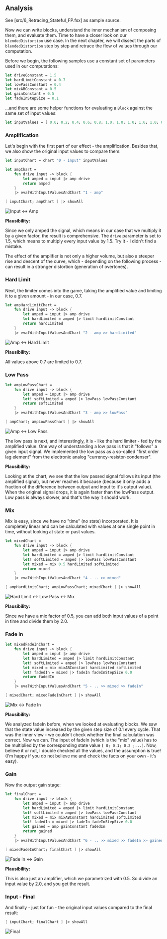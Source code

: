 
## Analysis

<hint>

See [src/6_Retracing_Stateful_FP.fsx] as sample source.

</hint>

Now we can write blocks, understand the inner mechanism of composing them, and evaluate them. Time to have a closer look on our `blendedDistortion` use case. In the next chapter, we will dissect the parts of `blendedDistortion` step by step and retrace the flow of values through our computation.

Before we begin, the following samples use a constant set of parameters used in our computations:

```fsharp
let driveConstant = 1.5
let hardLimitConstant = 0.7
let lowPassConstant = 0.4
let mixABConstant = 0.5
let gainConstant = 0.5
let fadeInStepSize = 0.1
```

...and there are some helper functions for evaluating a `Block` against the same set of input values:

```fsharp
let inputValues = [ 0.0; 0.2; 0.4; 0.6; 0.8; 1.0; 1.0; 1.0; 1.0; 1.0; 0.8; 0.6; 0.4; 0.2; 0.0 ]
```

### Amplification

Let's begin with the first part of our effect - the amplification. Besides that, we also show the original input values to compare them:

```fsharp
let inputChart = chart "0 - Input" inputValues

let ampChart = 
    fun drive input -> block {
        let amped = input |> amp drive
        return amped
    }
    |> evalWithInputValuesAndChart "1 - amp"

[ inputChart; ampChart ] |> showAll
```

![Input <-> Amp](./chart_input_and_amp.png)

**Plausibility:**

Since we only amped the signal, which means in our case that we multiply it by a given factor, the result is comprehensive. The `drive` parameter is set to 1.5, which means to multiply every input value by 1.5. Try it - I didn't find a mistake.

<hint>

The effect of the amplifier is not only a higher volume, but also a steeper rise and descent of the curve, which - depending on the following process - can result in a stronger distortion (generation of overtones).

</hint>

### Hard Limit

Next, the limiter comes into the game, taking the amplified value and limiting it to a given amount - in our case, 0.7.

```fsharp
let ampHardLimitChart =
    fun drive input -> block {
        let amped = input |> amp drive
        let hardLimited = amped |> limit hardLimitConstant
        return hardLimited
    }
    |> evalWithInputValuesAndChart "2 - amp >> hardLimited"
```

![Amp <-> Hard Limit](./chart_amp_hardLimit.png)


**Plausibility:**

All values above 0.7 are limited to 0.7.

### Low Pass

```fsharp
let ampLowPassChart =
    fun drive input -> block {
        let amped = input |> amp drive
        let! softLimited = amped |> lowPass lowPassConstant
        return softLimited
    }
    |> evalWithInputValuesAndChart "3 - amp >> lowPass"

[ ampChart; ampLowPassChart ] |> showAll
```

![Amp <-> Low Pass](./chart_amp_lowPass.png)

The low pass is next, and interestingly, it is - like the hard limiter - fed by the amplified value. One way of understanding a low pass is that it "follows" a given input signal. We implemented the low pass as a so-called "first order lag element" from the electronic analog "currency-resistor-condenser".

**Plausibility:**

Looking at the chart, we see that the low passed signal follows its input (the amplified signal), but never reaches it because (because it only adds a fraction of the difference between output and input to it's output value). When the original signal drops, it is again faster than the lowPass output. Low pass is always slower, and that's the way it should work.

### Mix

Mix is easy, since we have no "time" (no state) incorporated. It is completely linear and can be calculated with values at one single point in time, without looking at state or past values.

```fsharp
let mixedChart =
    fun drive input -> block {
        let amped = input |> amp drive
        let hardLimited = amped |> limit hardLimitConstant
        let! softLimited = amped |> lowPass lowPassConstant
        let mixed = mix 0.5 hardLimited softLimited
        return mixed
    }
    |> evalWithInputValuesAndChart "4 - .. >> mixed"

[ ampHardLimitChart; ampLowPassChart; mixedChart ] |> showAll
```

![Hard Limit <-> Low Pass <-> Mix](./chart_hardLimit_lowPass_mix.png)

**Plausibility:**

Since we have a mix factor of 0.5, you can add both input values of a point in time and divide them by 2.0.

### Fade In

```fsharp
let mixedFadeInChart =
    fun drive input -> block {
        let amped = input |> amp drive
        let hardLimited = amped |> limit hardLimitConstant
        let! softLimited = amped |> lowPass lowPassConstant
        let mixed = mix mixABConstant hardLimited softLimited
        let! fadedIn = mixed |> fadeIn fadeInStepSize 0.0
        return fadedIn
    }
    |> evalWithInputValuesAndChart "5 - .. >> mixed >> fadeIn"

[ mixedChart; mixedFadeInChart ] |> showAll
```

![Mix <-> Fade In](./chart_mix_fadeIn.png)

**Plausibility:**

We analyzed fadeIn before, when we looked at evaluating blocks. We saw that the state value increased by the given step size of 0.1 every cycle. That was the inner view - we couldn't check whether the final calculation was correct. Now we can. The input of fadeIn (which is the "mix" value) has to be multiplied by the corresponding state value ` [ 0; 0.1; 0.2 ;...] `. Now, believe it or not, I double checked all the values, and the assumption is true! (I'm happy if you do not believe me and check the facts on your own - it's easy).

### Gain

Now the output gain stage:

```fsharp
let finalChart =
    fun drive input -> block {
        let amped = input |> amp drive
        let hardLimited = amped |> limit hardLimitConstant
        let! softLimited = amped |> lowPass lowPassConstant
        let mixed = mix mixABConstant hardLimited softLimited
        let! fadedIn = mixed |> fadeIn fadeInStepSize 0.0
        let gained = amp gainConstant fadedIn
        return gained
    }
    |> evalWithInputValuesAndChart "6 - .. >> mixed >> fadeIn >> gained"

[ mixedFadeInChart; finalChart ] |> showAll
```

![Fade In <-> Gain](./chart_fadeIn_gain.png)

**Plausibility:**

This is also just an amplifier, which we parametrized with 0.5. So divide an input value by 2.0, and you get the result.

### Input - Final

And finally - just for fun - the original input values compared to the final result:

```fsharp
[ inputChart; finalChart ] |> showAll
```

![Final](./chart_final.png)
